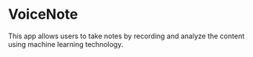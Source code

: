 # VoiceNote
This app allows users to take notes by recording and analyze the content using machine learning technology.
